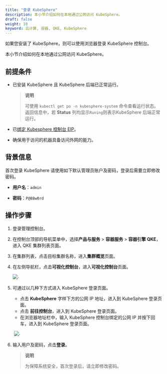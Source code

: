 ```yaml
---
title: "登录 KubeSphere"
description: 本小节介绍如何在本地通过公网访问 KubeSphere。
draft: false
weight: 10
keyword: 云计算, 容器, QKE, KubeSphere
---
```


如果您安装了 KubeSphere，则可以使用浏览器登录 KubeSphere 控制台。

本小节介绍如何在本地通过公网访问 KubeSphere。

## 前提条件

- 已安装 KubeSphere 且 KubeSphere 后端已正常运行。

  > **说明**
  >
  > 可使用 `kubectl get po -n kubesphere-system`	命令查看运行状态。返回信息中，若 **Status** 列均显示`Runing`则表示KubeSphere 后端正常运行。

- 已[绑定 Kubesphere 控制台 EIP](../bind_eip/)。

- 确保用于访问的机器具备访问外网的能力。

## 背景信息

首次登录 KubeSphere 请使用如下默认管理员账户及密码，登录后需要立即修改密码。

- **用户名**：`admin`

- **密码**：`P@88w0rd`

## 操作步骤

1. 登录管理控制台。

2. 在控制台顶部的导航菜单中，选择**产品与服务** > **容器服务** > **容器引擎 QKE**，进入 QKE 集群列表页面。

3. 在集群列表，点击目标集群名称，进入**集群概览**页面。

4. 在左侧导航栏，点击**可视化控制台**，进入**可视化控制台**页面。

   ![](../../../_images/access_ks.png)·	

6. 可通过以几种下方式进入 KubeSphere 登录页面。

   -  点击 **KubeSphere** 字样下方的公网 IP 地址，进入到 KubeSphere 登录页面。
   - 点击 **前往控制台**，进入到 KubeSphere 登录页面。
   - 在浏览器地址栏中，输入 KubeSphere 控制台绑定的公网 IP 并按下回车，进入到 KubeSphere 登录页面。

   ​	![](../../../_images/kubesphere_login.png)·	

7. 输入用户及密码，点击**登录**。

   > **说明**
   >
   > 为保障系统安全，首次登录后，请立即修改密码。

